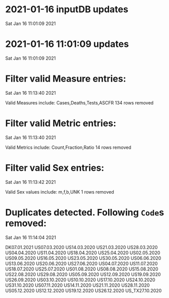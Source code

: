 
# 2021-01-16 inputDB updates 
 Sat Jan 16 11:01:09 2021 


# 2021-01-16 11:01:09 updates 
 Sat Jan 16 11:01:09 2021 


# Filter valid Measure entries: 
 Sat Jan 16 11:13:40 2021 

Valid Measures include: Cases,Deaths,Tests,ASCFR
 134 rows removed
# Filter valid Metric entries: 
 Sat Jan 16 11:13:40 2021 

Valid Metrics include: Count,Fraction,Ratio
 14 rows removed
# Filter valid Sex entries: 
 Sat Jan 16 11:13:42 2021 

Valid Sex values include: m,f,b,UNK
 1 rows removed
# Duplicates detected. Following `Code`s removed: 
 Sat Jan 16 11:14:04 2021 

DK07.01.2021
US07.03.2020
US14.03.2020
US21.03.2020
US28.03.2020
US04.04.2020
US11.04.2020
US18.04.2020
US25.04.2020
US02.05.2020
US09.05.2020
US16.05.2020
US23.05.2020
US30.05.2020
US06.06.2020
US13.06.2020
US20.06.2020
US27.06.2020
US04.07.2020
US11.07.2020
US18.07.2020
US25.07.2020
US01.08.2020
US08.08.2020
US15.08.2020
US22.08.2020
US29.08.2020
US05.09.2020
US12.09.2020
US19.09.2020
US26.09.2020
US03.10.2020
US10.10.2020
US17.10.2020
US24.10.2020
US31.10.2020
US07.11.2020
US14.11.2020
US21.11.2020
US28.11.2020
US05.12.2020
US12.12.2020
US19.12.2020
US26.12.2020
US_TX27.10.2020
